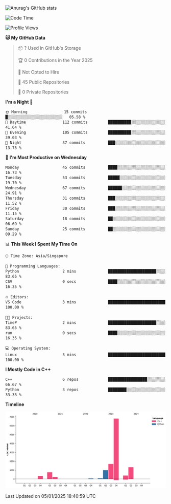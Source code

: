 ![Anurag's GitHub stats](https://github-readme-stats.vercel.app/api?username=OnePointFive99&show_icons=true&theme=transparent)

<!--START_SECTION:waka-->
![Code Time](http://img.shields.io/badge/Code%20Time-204%20hrs%2039%20mins-blue)

![Profile Views](http://img.shields.io/badge/Profile%20Views-0-blue)

**🐱 My GitHub Data** 

> 📦 ? Used in GitHub's Storage 
 > 
> 🏆 0 Contributions in the Year 2025
 > 
> 🚫 Not Opted to Hire
 > 
> 📜 45 Public Repositories 
 > 
> 🔑 0 Private Repositories 
 > 
**I'm a Night 🦉** 

```text
🌞 Morning                15 commits          █░░░░░░░░░░░░░░░░░░░░░░░░   05.58 % 
🌆 Daytime                112 commits         ██████████░░░░░░░░░░░░░░░   41.64 % 
🌃 Evening                105 commits         ██████████░░░░░░░░░░░░░░░   39.03 % 
🌙 Night                  37 commits          ███░░░░░░░░░░░░░░░░░░░░░░   13.75 % 
```
📅 **I'm Most Productive on Wednesday** 

```text
Monday                   45 commits          ████░░░░░░░░░░░░░░░░░░░░░   16.73 % 
Tuesday                  53 commits          █████░░░░░░░░░░░░░░░░░░░░   19.70 % 
Wednesday                67 commits          ██████░░░░░░░░░░░░░░░░░░░   24.91 % 
Thursday                 31 commits          ███░░░░░░░░░░░░░░░░░░░░░░   11.52 % 
Friday                   30 commits          ███░░░░░░░░░░░░░░░░░░░░░░   11.15 % 
Saturday                 18 commits          ██░░░░░░░░░░░░░░░░░░░░░░░   06.69 % 
Sunday                   25 commits          ██░░░░░░░░░░░░░░░░░░░░░░░   09.29 % 
```


📊 **This Week I Spent My Time On** 

```text
🕑︎ Time Zone: Asia/Singapore

💬 Programming Languages: 
Python                   2 mins              █████████████████████░░░░   83.65 % 
CSV                      0 secs              ████░░░░░░░░░░░░░░░░░░░░░   16.35 % 

🔥 Editors: 
VS Code                  3 mins              █████████████████████████   100.00 % 

🐱‍💻 Projects: 
TimeP                    2 mins              █████████████████████░░░░   83.65 % 
run                      0 secs              ████░░░░░░░░░░░░░░░░░░░░░   16.35 % 

💻 Operating System: 
Linux                    3 mins              █████████████████████████   100.00 % 
```

**I Mostly Code in C++** 

```text
C++                      6 repos             █████████████████░░░░░░░░   66.67 % 
Python                   3 repos             ████████░░░░░░░░░░░░░░░░░   33.33 % 
```



**Timeline**

![Lines of Code chart](https://raw.githubusercontent.com/OnePointFive99/OnePointFive99/main/assets/bar_graph.png)


 Last Updated on 05/01/2025 18:40:59 UTC
<!--END_SECTION:waka-->

  
